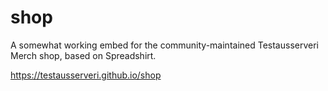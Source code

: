 # shop
A somewhat working embed for the community-maintained Testausserveri Merch shop, based on Spreadshirt.

https://testausserveri.github.io/shop

